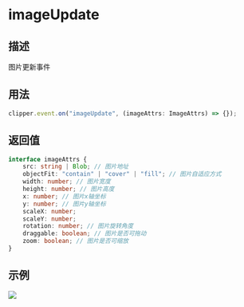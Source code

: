 # imageUpdate

<backTop />

## 描述

图片更新事件

## 用法

```ts
clipper.event.on("imageUpdate", (imageAttrs: ImageAttrs) => {});
```

## 返回值

```ts
interface imageAttrs {
	src: string | Blob; // 图片地址
	objectFit: "contain" | "cover" | "fill"; // 图片自适应方式
	width: number; // 图片宽度
	height: number; // 图片高度
	x: number; // 图片x轴坐标
	y: number; // 图片y轴坐标
	scaleX: number;
	scaleY: number;
	rotation: number; // 图片旋转角度
	draggable: boolean; // 图片是否可拖动
	zoom: boolean; // 图片是否可缩放
}
```

## 示例

<img src='/public/image-update-result.gif'/>
